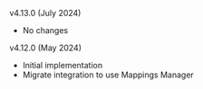v4.13.0 (July 2024)
  - No changes

v4.12.0 (May 2024)
  - Initial implementation
  - Migrate integration to use Mappings Manager
